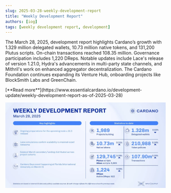 ```yaml
---
slug: 2025-03-28-weekly-development-report
title: "Weekly Development Report"
authors: [iog]
tags: [weekly development report, development]
---
```


The March 28, 2025, development report highlights Cardano’s growth with 1.329 million delegated wallets, 10.73 million native tokens, and 131,200 Plutus scripts. On-chain transactions reached 108.35 million. Governance participation includes 1,220 DReps. Notable updates include Lace's release of version 1.21.0, Hydra's advancements in multi-party state channels, and Mithril's work on enhanced aggregator decentralization. The Cardano Foundation continues expanding its Venture Hub, onboarding projects like BlockSmith Labs and GreenChain.

<div style={{ textAlign: 'right' }}>
 [**Read more**](https://www.essentialcardano.io/development-update/weekly-development-report-as-of-2025-03-28) 
</div>

 ![weekly development report](./banner.webp)

